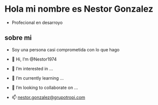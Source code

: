 # Hola mi nombre es Nestor Gonzalez

- Profecional en desarroyo 

## sobre mi

- Soy una persona casi comprometida con lo que hago






 
- 👋 Hi, I’m @Nestor1974
- 👀 I’m interested in ...
- 🌱 I’m currently learning ...
- 💞️ I’m looking to collaborate on ...
- 📫 nestor.gonzalez@grupotropi.com

<!---
Nestor1974/Nestor1974 is a ✨ special ✨ repository because its `README.md` (this file) appears on your GitHub profile.
You can click the Preview link to take a look at your changes.
--->
